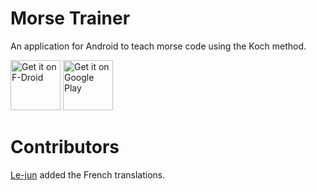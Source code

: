 # Morse Trainer

An application for Android to teach morse code using the Koch method.

[<img src="https://fdroid.gitlab.io/artwork/badge/get-it-on.png"
     alt="Get it on F-Droid"
     height="80">](https://f-droid.org/packages/es.eoinrul.ecwt/)
[<img src="https://play.google.com/intl/en_us/badges/images/generic/en-play-badge.png"
     alt="Get it on Google Play"
     height="80">](https://play.google.com/store/apps/details?id=es.eoinrul.ecwt)

# Contributors

[Le-jun](https://github.com/le-jun) added the French translations.
